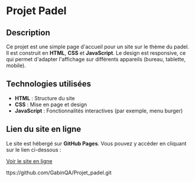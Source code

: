 # Projet Padel

## Description

Ce projet est une simple page d'accueil pour un site sur le thème du padel. Il est construit en **HTML**, **CSS** et **JavaScript**. Le design est responsive, ce qui permet d'adapter l'affichage sur différents appareils (bureau, tablette, mobile).

## Technologies utilisées

- **HTML** : Structure du site
- **CSS** : Mise en page et design
- **JavaScript** : Fonctionnalités interactives (par exemple, menu burger)

## Lien du site en ligne

Le site est hébergé sur **GitHub Pages**. Vous pouvez y accéder en cliquant sur le lien ci-dessous :

[Voir le site en ligne](https://GabinQA.github.io/Projet_padel/)

ttps://github.com/GabinQA/Projet_padel.git
